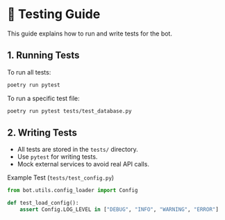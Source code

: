 # 🧪 Testing Guide

This guide explains how to run and write tests for the bot.

## 1. Running Tests

To run all tests:

```bash
poetry run pytest
```

To run a specific test file:

```bash
poetry run pytest tests/test_database.py
```

## 2. Writing Tests

- All tests are stored in the ```tests/``` directory.
- Use ```pytest``` for writing tests.
- Mock external services to avoid real API calls.

Example Test (```tests/test_config.py```)

```python
from bot.utils.config_loader import Config

def test_load_config():
    assert Config.LOG_LEVEL in ["DEBUG", "INFO", "WARNING", "ERROR"]
```